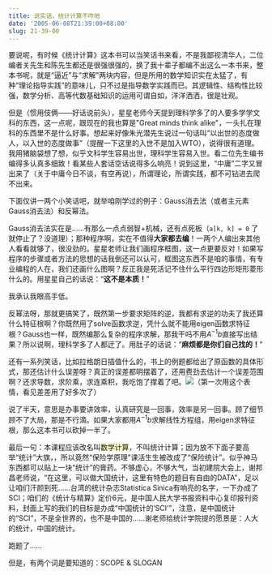 ```yaml
---
title: 说实话，统计计算不咋地
date: '2005-06-08T21:39:00+08:00'
slug: 21-39-00
---
```


要说呢，有时候《统计计算》这本书可以当笑话书来看，不是我鄙视清华人，二位编者关先生和陈先生都还是很强很强的，换了我十辈子都编不出这么一本书来，整本书呢，就是“逼近”与“求解”两块内容，但是所用的数学知识实在太猛了，有种“理论指导实践”的意味儿，只不过是指导数学实践而已。其逻辑性、结构性比较强，数学分析、高等代数基础知识的运用可谓自如，洋洋洒洒，很是壮观。


但是（惯用伎俩——好话说前头），星星老师今天提到理科学多了的人要多学学文科的东西，这一点呢，跟现在的我也算是"Great minds think alike"，一头扎在理科的东西里不是什么好事。想起来好像朱光潜先生说过一句话叫“以出世的态度做人，以入世的态度做事”（提醒一下这里的入世不是加入WTO），说得很有道理。我用猪脑袋想了想，似乎文科学生容易出世，理科学生容易入世。看二位先生编书编得多认真多细致！看某些人套话空话说得多么响亮！说到这里，“中庸”二字又冒出来了（关于中庸今日不谈，有空再说），所谓理论，所谓实践，都不可钻进去爬不出来。


下面仅讲一两个小笑话吧，就举咱刚学过的例子：Gauss消去法（或者主元素Gauss消去法）和反幂法。


Gauss消去法实在是……有那么一点点弱智+机械，还有点死板（`a[k, k] = 0` 了就停止了？没道理）；那种程序啊，实在不值得**大家都去编**！一两个人编出来其他人看看就够了，很没劲的。星星老师让我们画程序框图，这一点更要反对！如果写程序的步骤或者方法的思想的话我倒还可以认可，框图这东西不是咱的事情，有专业编程的人在，我们还画什么图啊？反正我是死活记不住什么平行四边形矩形菱形什么的。用星星自己的话说：“**这不是本质！**”


我承认我眼高手低。


反幂法呀，那就更搞笑了，既然第一步要求矩阵的逆，我都有求逆的功夫了我还算什么特征根啊？你既然用了solve函数求逆，凭什么就不能用eigen函数求特征根？Gauss也一样，既然编那么复杂的程序求解，那我干吗不用$A^{-1}b$直接写出结果？所以说啊，理科学多了人都迂了。用肚子的话说：“**麻烦都是你们自己找的！**”


还有一系列笑话，比如拉格朗日插值什么的，书上的例题都给出了原函数的具体形式，那还估计什么误差呀？真正的误差都明摆着了，还用费劲去估计一个误差范围啊？还求导数，求阶乘，求连乘积，我吃饱了撑着了吧。![](http://www.blogdriver.com/jsp/face/taotao/PP15.gif)（第一次用这个表情，看见差差用了好多次了）


说了半天，意思是办事要讲效率，认真研究是一回事，效率是另一回事。顾了细节顾不了大局，那是不行滴。如果大家都用$A^{-1}b$求解线性方程组，用eigen求特征根，那么这本书可以砍掉一半了。


最后一句：本课程应该改名叫<FONT style="BACKGROUND-COLOR: #ffffcc">数学计算</FONT>，不叫统计计算；因为放不下面子要高举“统计”大旗，，所以竟然“保险学原理”课活生生被改成了“保险统计”。似乎神马东西都可以贴上一块“统计”的膏药。不够虚心，不够大气，当初建院大会上，谢邦昌老师说，“在这里，可以做大国统计，这里有特色的题目有自由的DATA”，足以让咱们汗颜到死……台湾的统计杂志Statistica Sinica有响亮的名字，一下办成了SCI；咱们的《统计与精算》定价6元，是中国人民大学书报资料中心复印报刊资料，封面上写的我们的目标是办成“中国统计的‘SCI’”，注意，是中国统计的“SCI”，不是全世界的，也不是中国的……谢老师给统计学院提的愿景是：人大的统计，中国的统计。


跑题了……


但是，有两个词是要知道的：SCOPE &amp; SLOGAN
